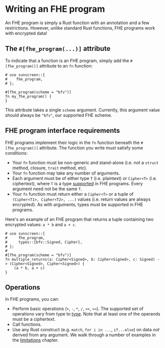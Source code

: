 # Writing an FHE program

An FHE program is simply a Rust function with an annotation and a few restrictions. However, unlike standard Rust functions, FHE programs work with encrypted data!

## The `#[fhe_program(...)]` attribute
To indicate that a function is an FHE program, simply add the `#[fhe_program()]` attribute to an `fn` function:

```rust,no_run
# use sunscreen::{
#    fhe_program,
# };

#[fhe_program(scheme = "bfv")]
fn my_fhe_program() {
}
```

This attribute takes a single `scheme` argument. Currently, this argument value should always be `"bfv"`, our supported FHE scheme.

## FHE program interface requirements

FHE programs implement their logic in the `fn` function beneath the `#[fhe_program()]` attribute. The function you write must satisfy some conditions:

* Your `fn` function must be non-generic and stand-alone (i.e. not a `struct` method, closure, `trait` method, etc).
* Your `fn` function may take any number of arguments.
* Each argument must be of either type `T` (i.e. plaintext) or `Cipher<T>` (i.e. ciphertext), where `T` is a type [supported](/fhe_programs/types/types.md) in FHE programs. Every argument need not be the same `T`.
* Your `fn` function must return either a `Cipher<T>` or a tuple of `(Cipher<T1>, Cipher<T2>, ...)` values (i.e. return values are always encrypted). As with arguments, types must be supported in FHE programs.

Here's an example of an FHE program that returns a tuple containing two encrypted values: `a * b` and `a + c`.

```rust,no_run
# use sunscreen::{
#     fhe_program,
#     types::{bfv::Signed, Cipher},
# };
#
#[fhe_program(scheme = "bfv")]
fn multiple_returns(a: Cipher<Signed>, b: Cipher<Signed>, c: Signed) -> (Cipher<Signed>, Cipher<Signed>) {
    (a * b, a + c)
}
```

## Operations
In FHE programs, you can:
* Perform basic operations (`+`, `-`, `*`, `/`, `<<`, `>>`). The supported set of operations vary from type to [type](/fhe_programs/types/types.md). Note that at least one of the operands must be a ciphertext.
* Call functions.
* Use any Rust construct (e.g. `match`, `for i in ...`, `if...else`) on data *not* derived from any argument. We walk through a number of examples in the [limitations](/fhe_programs/writing_an_fhe_program/limitations.md#branching-restricted-to-constant-expressions) chapter.
